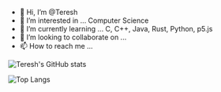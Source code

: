 - 👋 Hi, I’m @Teresh
- 👀 I’m interested in ... Computer Science
- 🌱 I’m currently learning ... C, C++, Java, Rust, Python, p5.js
- 💞️ I’m looking to collaborate on ... <!-- null --> 
- 📫 How to reach me ... <!-- null --> 

![Teresh's GitHub stats](https://github-readme-stats.vercel.app/api?username=GrozmanGit&show_icons=true&theme=dark&hide_border=true&rank_icon=github&include_all_commits=true)

![Top Langs](https://github-readme-stats.vercel.app/api/top-langs/?username=GrozmanGit&hide_progress=true&langs_count=10&&hide_border=true&theme=dark&include_all_commits=true)
